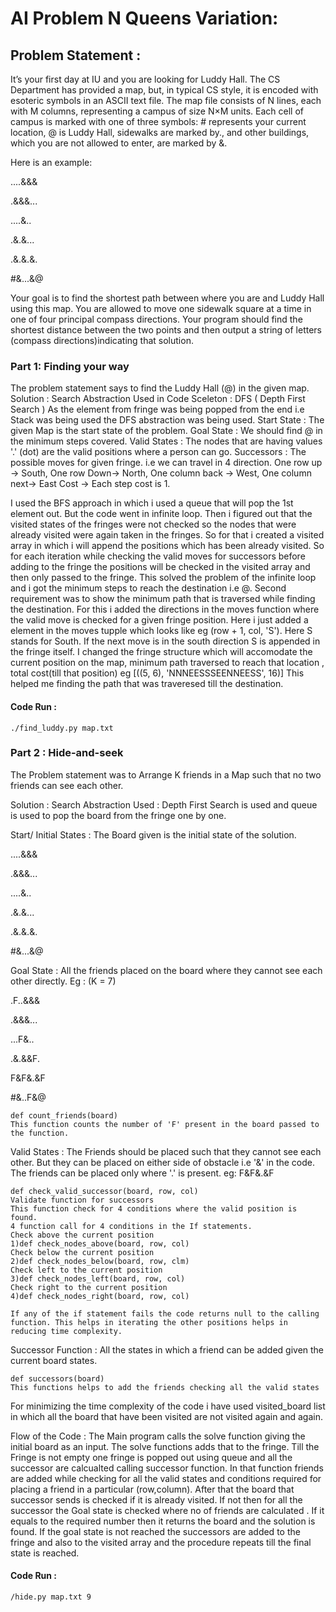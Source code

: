 # AI Problem N Queens Variation:
## Problem Statement :
It’s your first day at IU and you are looking for Luddy Hall.  The CS Department has provided a map, but, in typical CS style,  it is encoded with esoteric symbols in an ASCII text file.  The map file consists of N lines, each with M columns, representing a campus of size N×M units.  Each cell of campus is marked with one of three symbols:  # represents your current location, @ is Luddy Hall, sidewalks are marked by., and other buildings, which you are not allowed to enter, are marked by &.  

Here is an example:

....&&&

.&&&...

....&..

.&.&...

.&.&.&.

#&...&@

Your goal is to find the shortest path between where you are and Luddy Hall using this map.  You are allowed to move one sidewalk square at a time in one of four principal compass directions.  Your program should find the shortest distance between the two points and then output a string of letters (compass directions)indicating that solution.

### Part 1: Finding your way
The problem statement says to find the Luddy Hall (@) in the given map.
Solution  :
Search Abstraction Used in Code Sceleton : DFS ( Depth First Search )
As the element from fringe was being popped from the end i.e Stack was being used the DFS abstraction was being used.
Start State : The given Map is the start state of the problem.
Goal State : We should find @ in the minimum steps covered.
Valid States : The nodes that are having values '.' (dot) are the valid positions where a person can go.
Successors : The possible moves for given fringe. i.e we can travel in 4 direction. One row up -> South, One row Down-> North, One column back -> West, One column next-> East
Cost -> Each step cost is 1.

I used the BFS approach in which i used a queue that will pop the 1st element out. But the code went in infinite loop. Then i figured out that the visited states of the fringes were not checked so the nodes that were already visited were again taken in the fringes. So for that i created a visited array in which i will append the positions which has been already visited. So for each iteration while checking the valid moves for successors before adding to the fringe the positions will be checked in the visited array and then only passed to the fringe. This solved the problem of the infinite loop and i got the minimum steps to reach the destination i.e @.
Second requirement was to show the minimum path that is traversed while finding the destination. For this i added the directions in the moves function where the valid move is checked for a given fringe position.
Here i just added a element in the moves tupple which looks like eg  (row + 1, col, 'S'). Here S stands for South. If the next move is in the south direction S is appended in the fringe itself. I changed the fringe structure which will accomodate the current position on the map, minimum path traversed to reach that location , total cost(till that position)
eg [((5, 6), 'NNNEESSSEENNEESS', 16)]
This helped me finding the path that was traveresed till the destination.

#### Code Run :
 ```
 ./find_luddy.py map.txt
 ```
### Part 2 : Hide-and-seek

The Problem statement was to Arrange K friends in a Map such that no two friends can see each other.

Solution :
Search Abstraction Used : Depth First Search is used and queue is used to pop the board from the fringe one by one.

Start/ Initial States : The Board given is the initial state of the solution.

....&&&

.&&&...

....&..

.&.&...

.&.&.&.

#&...&@

Goal State : All the friends placed on the board where they cannot see each other directly.
Eg : (K = 7)

.F..&&&

.&&&...

...F&..

.&.&&F.

F&F&.&F

#&..F&@

```
def count_friends(board)
This function counts the number of 'F' present in the board passed to the function.
```

Valid States : The Friends should be placed such that they cannot see each other. But they can be placed on either side of obstacle i.e '&' in the code. The friends can be placed only where '.' is present.
eg:  F&F&.&F
```
def check_valid_successor(board, row, col)
Validate function for successors
This function check for 4 conditions where the valid position is found.
4 function call for 4 conditions in the If statements.
Check above the current position
1)def check_nodes_above(board, row, col)
Check below the current position
2)def check_nodes_below(board, row, clm)
Check left to the current position
3)def check_nodes_left(board, row, col)
Check right to the current position
4)def check_nodes_right(board, row, col)

If any of the if statement fails the code returns null to the calling function. This helps in iterating the other positions helps in reducing time complexity.
```
Successor Function : All the states in which a friend can be added given the current board states.

```
def successors(board)
This functions helps to add the friends checking all the valid states  
```

For minimizing the time complexity of the code i have used visited_board list in which all the board that have been visited are not visited again and again.

Flow of the Code :
The Main program calls the solve function giving the initial board as an input. The solve functions adds that to the fringe. Till the Fringe is not empty one fringe is popped out using queue and all the successor are calcualted calling successor function. In that function friends are added while checking for all the valid states and conditions required for placing a friend in a particular (row,column).
After that the board that successor sends is checked if it is already visited. If not then for all the successor the Goal state is checked where no of friends are calculated . If it equals to the required number then it returns the board and the solution is found. If the goal state is not reached the successors are added to the fringe and also to the visited array and the procedure repeats till the final state is reached.

#### Code Run :
 ```
 /hide.py map.txt 9
 ```
